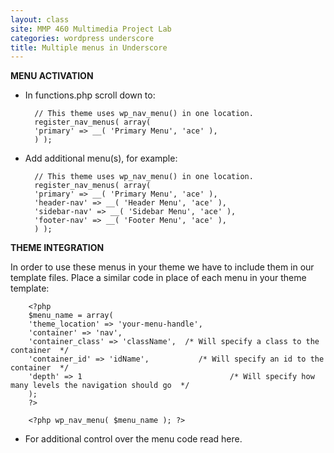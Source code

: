 ```yaml
---
layout: class
site: MMP 460 Multimedia Project Lab
categories: wordpress underscore
title: Multiple menus in Underscore
---
```

**MENU ACTIVATION**

- In functions.php scroll down to:

        // This theme uses wp_nav_menu() in one location.
        register_nav_menus( array(
        'primary' => __( 'Primary Menu', 'ace' ),
        ) );

- Add additional menu(s), for example:

        // This theme uses wp_nav_menu() in one location.
        register_nav_menus( array(
        'primary' => __( 'Primary Menu', 'ace' ),
        'header-nav' => __( 'Header Menu', 'ace' ),
        'sidebar-nav' => __( 'Sidebar Menu', 'ace' ),
        'footer-nav' => __( 'Footer Menu', 'ace' ),
        ) );

**THEME INTEGRATION**

In order to use these menus in your theme we have to include them in our template files. Place a similar code in place of each menu in your theme template:

        <?php
        $menu_name = array(
        'theme_location' => 'your-menu-handle',
        'container' => 'nav',
        'container_class' => 'className',  /* Will specify a class to the container  */
        'container_id' => 'idName',           /* Will specify an id to the container  */
        'depth' => 1                                 /* Will specify how many levels the navigation should go  */
        );
        ?>

        <?php wp_nav_menu( $menu_name ); ?>

- For additional control over the menu code read here.

